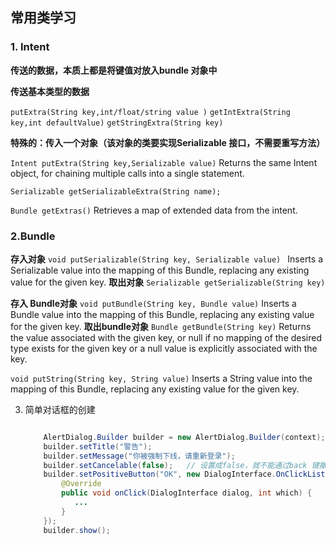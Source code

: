 ## 常用类学习
### 1. Intent
**传送的数据，本质上都是将键值对放入bundle 对象中**

**传送基本类型的数据**

`putExtra(String key,int/float/string value )`
`getIntExtra(String key,int defaultValue)`
`getStringExtra(String key)`

**特殊的：传入一个对象（该对象的类要实现Serializable 接口，不需要重写方法）**

`Intent putExtra(String key,Serializable value)`
			Returns the same Intent object, for chaining multiple calls into a single statement.


`Serializable getSerializableExtra(String name);`

` Bundle getExtras() `
          Retrieves a map of extended data from the intent.
### 2.Bundle


**存入对象**
`void putSerializable(String key, Serializable value) `
          Inserts a Serializable value into the mapping of this Bundle, replacing any existing value for the given key.
 **取出对象**
` Serializable getSerializable(String key)  `

**存入 Bundle对象**
` void putBundle(String key, Bundle value) `
          Inserts a Bundle value into the mapping of this Bundle, replacing any existing value for the given key.
**取出bundle对象**
` Bundle getBundle(String key) `
          Returns the value associated with the given key, or null if no mapping of the desired type exists for the given key or a null value is explicitly associated with the key.

` void putString(String key, String value) `
          Inserts a String value into the mapping of this Bundle, replacing any existing value for the given key.

3. 简单对话框的创建

	```java

		AlertDialog.Builder builder = new AlertDialog.Builder(context);
	    builder.setTitle("警告");
	    builder.setMessage("你被强制下线，请重新登录");
	    builder.setCancelable(false);   // 设置成false，就不能通过back 键撤销对话框了
	    builder.setPositiveButton("OK", new DialogInterface.OnClickListener() {
	        @Override
	        public void onClick(DialogInterface dialog, int which) {
	           ...
	        }
	    });
	    builder.show();
    ```
